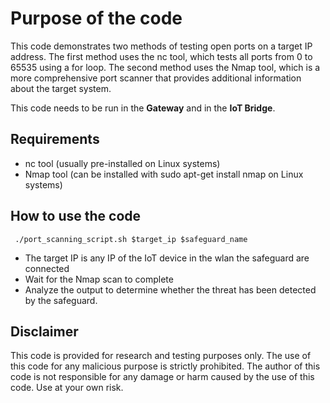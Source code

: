 # Purpose of the code
This code demonstrates two methods of testing open ports on a target IP address. The first method uses the nc tool, which tests all ports from 0 to 65535 using a for loop. The second method uses the Nmap tool, which is a more comprehensive port scanner that provides additional information about the target system.

This code needs to be run in the <b>Gateway</b> and in the <b>IoT Bridge</b>.

## Requirements
- nc tool (usually pre-installed on Linux systems)
- Nmap tool (can be installed with sudo apt-get install nmap on Linux systems)

## How to use the code

``` ./port_scanning_script.sh $target_ip $safeguard_name```

* The target IP is any IP of the IoT device in the wlan the safeguard are connected
* Wait for the Nmap scan to complete
* Analyze the output to determine whether the threat has been detected by the safeguard.

## Disclaimer
This code is provided for research and testing purposes only. The use of this code for any malicious purpose is strictly prohibited. The author of this code is not responsible for any damage or harm caused by the use of this code. Use at your own risk.
